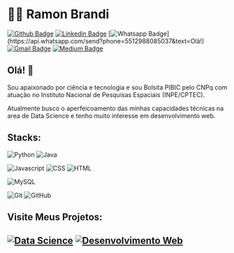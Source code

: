 
# :man_technologist: Ramon Brandi

[![Github Badge](https://img.shields.io/badge/-Github-000?style=flat-square&logo=Github&logoColor=white&link=https://github.com/RamonBrandi)](https://github.com/RamonBrandi)
[![Linkedin Badge](https://img.shields.io/badge/-LinkedIn-blue?style=flat-square&logo=Linkedin&logoColor=white&link=https://www.linkedin.com/in/ramonbrandi/)](https://www.linkedin.com/in/ramonbrandi/)
[![Whatsapp Badge](https://img.shields.io/badge/-Whatsapp-4CA143?style=flat-square&labelColor=4CA143&logo=whatsapp&logoColor=white&link=https://api.whatsapp.com/send?phone=5512988085037&text=Olá!)](https://api.whatsapp.com/send?phone=5512988085037&text=Olá!)
[![Gmail Badge](https://img.shields.io/badge/-Gmail-c14438?style=flat-square&logo=Gmail&logoColor=white&link=mailto:ramonbrand@gmail.com)](mailto:ramonbrand@gmail.com)
[![Medium Badge](https://img.shields.io/badge/-Medium-Black?style=flat-square&logo=Medium&logoColor=white&link=https://medium.com/ramones-py)](https://medium.com/ramones-py)

## Olá! 👋

Sou apaixonado por ciência e tecnologia e sou Bolsita PIBIC pelo CNPq com atuação no Instituto Nacional de Pesquisas Espaciais (INPE/CPTEC).

Atualmente busco o aperfeicoamento das minhas capacidades técnicas na area de Data Science e tenho muito interesse em desenvolvimento web.

## Stacks:


![Python](https://img.shields.io/badge/-Python-Yellow?style=flat-square&logo=Python&logoColor=White&link=https://github.com/RamonBrandi/)
![Java](https://img.shields.io/badge/-Java-Red?style=flat-square&logo=Java&logoColor=White&link=https://github.com/RamonBrandi/)


![Javascript](http://img.shields.io/badge/-Javascript-Black?style=flat-square&logo=Javascript&logoColor=Yellow&link=https://github.com/RamonBrandi/)
![CSS](http://img.shields.io/badge/-CSS-Blue?style=flat-square&logo=CSS3&logoColor=White&link=https://github.com/RamonBrandi/)
![HTML](http://img.shields.io/badge/-HTML-Orange?style=flat-square&logo=HTML5&logoColor=White&link=https://github.com/RamonBrandi/)

![MySQL](https://img.shields.io/badge/-MySQL-4479A1?style=flat-square&logo=MySQL&logoColor=White&link=https://github.com/RamonBrandi/)

![Git](https://img.shields.io/badge/-Git-black?style=flat-square&logo=git&link=https://github.com/RamonBrandi/)
![GitHub](https://img.shields.io/badge/-GitHub-181717?style=flat-square&logo=github&link=https://github.com/RamonBrandi/)

## Visite Meus Projetos:

[![Data Science](https://img.shields.io/badge/Data%20Science-Orange?style=flat-square&logo=Jupyter&logoColor=White&link=https://github.com/RamonBrandi/)](https://github.com/RamonBrandi/)
[![Desenvolvimento Web](http://img.shields.io/badge/-Desenvolvimento%20Web-Purple?style=flat-square&logo=Internet-explorer&logoColor=White&link=https://github.com/RamonBrandi/)](https://github.com/RamonBrandi/Projetos-Web)
---
